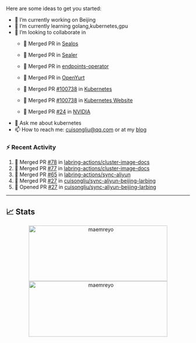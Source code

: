 Here are some ideas to get you started:

- 🔭 I’m currently working on Beijing
- 🌱 I’m currently learning golang,kubernetes,gpu
- 👯 I’m looking to collaborate in
  -  🎉 Merged PR in [Sealos](https://github.com/labring/sealos/pulls?q=+is%3Apr+author%3Acuisongliu+)
  -  🎉 Merged PR in [Sealer](https://github.com/sealerio/sealer/pulls?q=+is%3Apr+author%3Acuisongliu+)
  -  🎉 Merged PR in [endpoints-operator](https://github.com/labring/endpoints-operator/pulls?q=+is%3Apr+author%3Acuisongliu+)
  -  🎉 Merged PR in [OpenYurt](https://github.com/openyurtio/openyurt/pulls?q=is%3Apr+author%3Acuisongliu+)
  -  🎉 Merged PR [#100738](https://github.com/kubernetes/kubernetes/pull/100738) in [Kubernetes](https://github.com/kubernetes/kubernetes)
  -  🎉 Merged PR [#100738](https://github.com/kubernetes/website/pull/22502) in [Kubernetes Website](https://github.com/kubernetes/website)
  
  -  🎉 Merged PR [#24](https://gitlab.com/nvidia/container-toolkit/gpu-monitoring-tools/-/merge_requests/24) in [NVIDIA](https://gitlab.com/nvidia/container-toolkit/gpu-monitoring-tools)
- 💬 Ask me about kubernetes
- 📫 How to reach me: cuisongliu@qq.com or at my [blog](https://cuisongliu.github.io)


### :zap: Recent Activity

<!--START_SECTION:activity-->
1. 🎉 Merged PR [#78](https://github.com/labring-actions/cluster-image-docs/pull/78) in [labring-actions/cluster-image-docs](https://github.com/labring-actions/cluster-image-docs)
2. 🎉 Merged PR [#77](https://github.com/labring-actions/cluster-image-docs/pull/77) in [labring-actions/cluster-image-docs](https://github.com/labring-actions/cluster-image-docs)
3. 🎉 Merged PR [#65](https://github.com/labring-actions/sync-aliyun/pull/65) in [labring-actions/sync-aliyun](https://github.com/labring-actions/sync-aliyun)
4. 🎉 Merged PR [#27](https://github.com/cuisongliu/sync-aliyun-beijing-larbing/pull/27) in [cuisongliu/sync-aliyun-beijing-larbing](https://github.com/cuisongliu/sync-aliyun-beijing-larbing)
5. 💪 Opened PR [#27](https://github.com/cuisongliu/sync-aliyun-beijing-larbing/pull/27) in [cuisongliu/sync-aliyun-beijing-larbing](https://github.com/cuisongliu/sync-aliyun-beijing-larbing)
<!--END_SECTION:activity-->

---

## 📈 Stats

<p align="center">
	<img src="https://github-readme-stats-git-masterrstaa-rickstaa.vercel.app/api?username=cuisongliu&theme=dracula&show_icons=true" alt="maemreyo" width="380" height="152" />
	<img src="http://github-readme-streak-stats.herokuapp.com?user=cuisongliu&theme=dracula&hide_border=false" alt="maemreyo" width="380" height="152"/>
</p>
<!--
**cuisongliu/cuisongliu** is a ✨ _special_ ✨ repository because its `README.md` (this file) appears on your GitHub profile.

Here are some ideas to get you started:

- 🔭 I’m currently working on ...
- 🌱 I’m currently learning ...
- 👯 I’m looking to collaborate on ...
- 🤔 I’m looking for help with ...
- 💬 Ask me about ...
- 📫 How to reach me: ...
- 😄 Pronouns: ...
- ⚡ Fun fact: ...
-->
